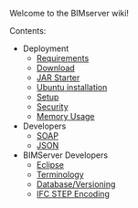 Welcome to the BIMserver wiki!

Contents:
* Deployment
  * [Requirements](wiki/Requirements)
  * [Download](wiki/Download)
  * [JAR Starter](wiki/JAR-Starter)
  * [Ubuntu installation](wiki/Install-on-Ubuntu)
  * [Setup](wiki/Setup)
  * [Security](wiki/Security)
  * [Memory Usage](wiki/Memory-usage)
* Developers
  * [SOAP](wiki/SOAP)
  * [JSON](wiki/JSON)
* BIMServer Developers
  * [Eclipse](wiki/Eclipse)
  * [Terminology](wiki/Terminology)
  * [Database/Versioning](wiki/Database---Versioning)
  * [IFC STEP Encoding](wiki/IFC-STEP-Encoding)